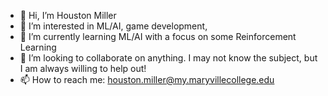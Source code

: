 - 👋 Hi, I’m Houston Miller
- 👀 I’m interested in ML/AI, game development,  
- 🌱 I’m currently learning ML/AI with a focus on some Reinforcement Learning
- 💞️ I’m looking to collaborate on anything. I may not know the subject, but I am always willing to help out!
- 📫 How to reach me: houston.miller@my.maryvillecollege.edu

<!---
gex713/gex713 is a ✨ special ✨ repository because its `README.md` (this file) appears on your GitHub profile.
You can click the Preview link to take a look at your changes.
--->
